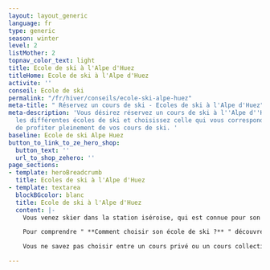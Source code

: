 ```yaml
---
layout: layout_generic
language: fr
type: generic
season: winter
level: 2
listMother: 2
topnav_color_text: light
title: Ecole de ski à l'Alpe d'Huez
titleHome: Ecole de ski à l'Alpe d'Huez
activite: ''
conseil: Ecole de ski
permalink: "/fr/hiver/conseils/ecole-ski-alpe-huez"
meta-title: " Réservez un cours de ski - Ecoles de ski à l'Alpe d'Huez"
meta-description: 'Vous désirez réservez un cours de ski à l''Alpe d''Huez? Découvrez
  les différentes écoles de ski et choisissez celle qui vous correspond le mieux afin
  de profiter pleinement de vos cours de ski. '
baseline: Ecole de ski Alpe Huez
button_to_link_to_ze_hero_shop:
  button_text: ''
  url_to_shop_zehero: ''
page_sections:
- template: heroBreadcrumb
  title: Ecoles de ski à l'Alpe d'Huez
- template: textarea
  blockBGcolor: blanc
  title: Ecole de ski à l'Alpe d'Huez
  content: |-
    Vous venez skier dans la station iséroise, qui est connue pour son ensoleillement incroyable ? Découvrez la station de ski de l'Alpe d'Huez situé à 1860m d'altitude. Vous cherchez à prendre des cours de ski ou de snowboard en cours collectif ou privé ? Vous trouverez plusieurs écoles de ski à l'Alpe d'Huez qui vous proposeront diverses offres. Quel que soit votre niveau, les différentes écoles de ski au sein de la station de l'Alpe d'Huez vous permettront de prendre des cours pour les enfants, pour les adolescents et pour les adultes.

    Pour comprendre " **Comment choisir son école de ski ?** " découvrez toutes les informations et nos conseils dans en [**cliquant ici**](/fr/hiver/conseils/choisir-ecole-de-ski) !

    Vous ne savez pas choisir entre un cours privé ou un cours collectif ? Nous vous expliquons toutes les différentes de ces cours dans notre [**page conseil**](/fr/hiver/conseils/cours-prive-cours-collectif).

---
```

